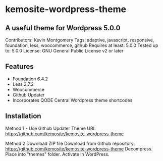 # kemosite-wordpress-theme
## A useful theme for Wordpress 5.0.0

Contributors: Kevin Montgomery
Tags: adaptive, javascript, responsive, foundation, less, woocommerce, github
Requires at least: 5.0.0
Tested up to: 5.0.0
License: GNU General Public License v2 or later

## Features
 - Foundation 6.4.2
 - Less 2.7.2
 - Woocommerce
 - Github Updater
 - Incorporates QODE Central Wordpress theme shortcodes

## Installation
Method 1 - Use Github Updater
Theme URI: https://github.com/kemosite/kemosite-wordpress-theme

Method 2 Download ZIP file
Download from Github repository: https://github.com/kemosite/kemosite-wordpress-theme
Decompress. Place into "themes" folder. Activate in WordPress.